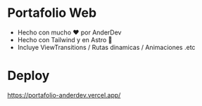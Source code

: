 # Portafolio Web
* Hecho con mucho ❤️ por AnderDev
* Hecho con Tailwind y en Astro 🚀
* Incluye ViewTransitions / Rutas dinamicas / Animaciones .etc
# Deploy
<a href="https://portafolio-anderdev.vercel.app/" target=_blank>https://portafolio-anderdev.vercel.app/ </a>

